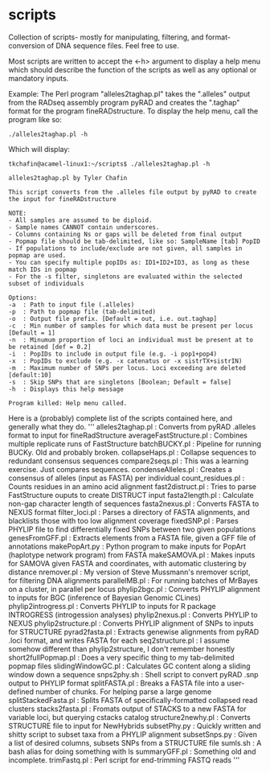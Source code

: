 # scripts
Collection of scripts- mostly for manipulating, filtering, and format-conversion of DNA sequence files. Feel free to use. 

Most scripts are written to accept the <-h> argument to display a help menu which should describe the function of the scripts as well as any optional or mandatory inputs. 

Example: 
The Perl program "alleles2taghap.pl" takes the ".alleles" output from the RADseq assembly program pyRAD and creates the ".taghap" format for the program fineRADstructure. To display the help menu, call the program like so: 

    ./alleles2taghap.pl -h

Which will display: 

    tkchafin@acamel-linux1:~/scripts$ ./alleles2taghap.pl -h

    alleles2taghap.pl by Tyler Chafin

    This script converts from the .alleles file output by pyRAD to create the input for fineRADstructure

    NOTE: 
	- All samples are assumed to be diploid.
	- Sample names CANNOT contain underscores.
	- Columns containing Ns or gaps will be deleted from final output
	- Popmap file should be tab-delimited, like so: SampleName [tab] PopID
	- If populations to include/exclude are not given, all samples in popmap are used.
	- You can specify multiple popIDs as: ID1+ID2+ID3, as long as these match IDs in popmap
	- For the -s filter, singletons are evaluated within the selected subset of individuals

    Options:
	-a	: Path to input file (.alleles)
	-p	: Path to popmap file (tab-delimited)
	-o	: Output file prefix. [Default = out, i.e. out.taghap]
	-c	: Min number of samples for which data must be present per locus [Default = 1]
	-n	: Minumum proportion of loci an individual must be present at to be retained [def = 0.2]
	-i	: PopIDs to include in output file (e.g. -i pop1+pop4)
	-x	: PopIDs to exclude (e.g. -x catenatus or -x sistrTX+sistrIN)
	-m	: Maximum number of SNPs per locus. Loci exceeding are deleted [default:10]
	-s	: Skip SNPs that are singletons [Boolean; Default = false]
	-h	: Displays this help message

    Program killed: Help menu called.

Here is a (probably) complete list of the scripts contained here, and generally what they do. 
'''
alleles2taghap.pl	: Converts from pyRAD .alleles format to input for fineRadStructure
averageFastStructure.pl	: Combines multiple replicate runs of FastStructure
batchBUCKY.pl	: Pipeline for running BUCKy. Old and probably broken. 
collapseHaps.pl	: Collapse sequences to redundant consensus sequences
compare2seqs.pl	: This was a learning exercise. Just compares sequences. 
condenseAlleles.pl	: Creates a consensus of alleles (input as FASTA) per individual
count_residues.pl	: Counts residues in an amino acid alignment
fast2distruct.pl	: Tries to parse FastStructure ouputs to create DISTRUCT input
fasta2length.pl	: Calculate non-gap character length of sequences
fasta2nexus.pl	: Converts FASTA to NEXUS format
filter_loci.pl	: Parses a directory of FASTA alignments, and blacklists those with too low alignment coverage
fixedSNP.pl	: Parses PHYLIP file to find differentially fixed SNPs between two given populations
genesFromGFF.pl	: Extracts elements from a FASTA file, given a GFF file of annotations
makePopArt.py	: Python program to make inputs for PopArt (haplotype network program) from FASTA
makeSAMOVA.pl	: Makes inputs for SAMOVA given FASTA and coordinates, with automatic clustering by distance
nremover.pl	: My version of Steve Mussmann's nremover script, for filtering DNA alignments
parallelMB.pl	: For running batches of MrBayes on a cluster, in parallel per locus 
phylip2bgc.pl	: Converts PHYLIP alignment to inputs for BGC (inference of Bayesian Genomic CLines)
phylip2introgress.pl	: Converts PHYLIP to inputs for R package INTROGRESS (introgession analyses)
phylip2nexus.pl	: Converts PHYLIP to NEXUS 
phylip2structure.pl	: Converts PHYLIP alignment of SNPs to inputs for STRUCTURE
pyrad2fasta.pl	: Extracts genewise alignments from pyRAD .loci format, and writes FASTA for each
seq2structure.pl	: I assume somehow different than phylip2structure, I don't remember honestly
short2fullPopmap.pl	: Does a very specific thing to my tab-delimited popmap files
slidingWindowGC.pl	: Calculates GC content along a sliding window down a sequence
snps2phy.sh	: Shell script to convert pyRAD .snp output to PHYLIP format
splitFASTA.pl	: Breaks a FASTA file into a user-defined number of chunks. For helping parse a large genome
splitStackedFasta.pl	: Splits FASTA of specifically-formatted collapsed read clusters
stacks2fasta.pl	: Fromats output of STACKS to a new FASTA for variable loci, but querying cstacks catalog
structure2newhy.pl	: Converts STRUCTURE file to input for NewHybrids
subsetPhy.py	: Quickly written and shitty script to subset taxa from a PHYLIP alignment
subsetSnps.py	: Given a list of desired columns, subsets SNPs from a STRUCTURE file 
sumls.sh	: A bash alias for doing something with ls 
summaryGFF.pl	: Something old and incomplete.
trimFastq.pl	: Perl script for end-trimming FASTQ reads
'''
